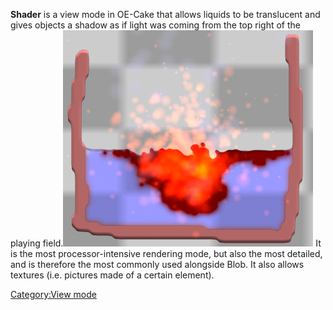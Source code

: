 **Shader** is a view mode in OE-Cake that allows liquids to be translucent and gives objects a shadow as if light was coming from the top right of the playing field.![Shader mode, note the translucent liquid.](/images/VMshader.png "Shader mode, note the translucent liquid.") It is the most processor-intensive rendering mode, but also the most detailed, and is therefore the most commonly used alongside Blob. It also allows textures (i.e. pictures made of a certain element).

[Category:View mode](/Category_View%20mode.md "Category:View mode")

